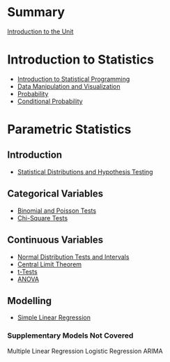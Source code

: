 
# Summary

[Introduction to the Unit](introduction-to-the-unit.md)


# Introduction to Statistics
- [Introduction to Statistical Programming](introduction-to-statistical-programming.md)
- [Data Manipulation and Visualization](data-manipulation-and-visualization.md)
- [Probability](probability.md)
- [Conditional Probability](conditional-probability.md)
# Parametric Statistics
## Introduction
- [Statistical Distributions and Hypothesis Testing](statistical-distributions-and-hypothesis-testing.md)
## Categorical Variables
- [Binomial and Poisson Tests](binomial-and-poisson-tests.md)
- [Chi-Square Tests](chi-square-tests.md)
## Continuous Variables
- [Normal Distribution Tests and Intervals](normal-distribution-tests-and-intervals.md)
- [Central Limit Theorem](central-limit-theorem.md)
- [t-Tests](t-tests.md)
- [ANOVA](anova.md)
## Modelling
- [Simple Linear Regression](simple-linear-regression.md)

### Supplementary Models Not Covered
Multiple Linear Regression
Logistic Regression
ARIMA

